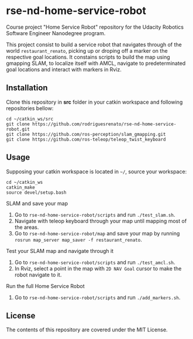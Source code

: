# rse-nd-home-service-robot
Course project "Home Service Robot" repository for the Udacity Robotics Software Engineer Nanodegree program.

This project consist to build a service robot that navigates through of the world `restaurant_renato`, picking up or droping off a marker on the respective goal locations. It constains scripts to build the map using gmapping SLAM, to localize itself with AMCL, navigate to predeterminated goal locations and interact with markers in Rviz.

## Installation
Clone this repository in **src** folder in your catkin workspace and following repositories bellow:
```
cd ~/catkin_ws/src
git clone https://github.com/rodriguesrenato/rse-nd-home-service-robot.git
git clone https://github.com/ros-perception/slam_gmapping.git
git clone https://github.com/ros-teleop/teleop_twist_keyboard
```

## Usage
Supposing your catkin workspace is located in `~/`, source your workspace:
```
cd ~/catkin_ws
catkin_make
source devel/setup.bash
```
SLAM and save your map
1. Go to `rse-nd-home-service-robot/scripts` and run `./test_slam.sh`.
2. Navigate with teleop keyboard through your map until mapping most of the areas.
3. Go to `rse-nd-home-service-robot/map` and save your map by running `rosrun map_server map_saver -f restaurant_renato`. 

Test your SLAM map and navigate through it
1. Go to `rse-nd-home-service-robot/scripts` and run `./test_amcl.sh`.
2. In Rviz, select a point in the map with `2D NAV Goal` cursor to make the robot navigate to it.

Run the full Home Service Robot
1. Go to `rse-nd-home-service-robot/scripts` and run `./add_markers.sh`.

## License
The contents of this repository are covered under the MIT License.

